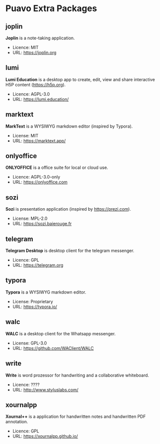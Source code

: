 # Puavo Extra Packages

## joplin

**Joplin** is a note-taking application. 

- Licence: MIT
- URL: https://joplin.org

## lumi

**Lumi Education**  is a desktop app to create, edit, view and share interactive H5P content (https://h5p.org).

- Licence: AGPL-3.0
- URL: https://lumi.education/

## marktext

**MarkText** is a WYSIWYG markdown editor (inspired by Typora).

- License: MIT
- URL: https://marktext.app/


## onlyoffice

**ONLYOFFICE** is a office suite for local or cloud use.

- Licence: AGPL-3.0-only
- URL: https://onlyoffice.com


## sozi

**Sozi** is presentation application (inspired by https://prezi.com).

- License: MPL-2.0
- URL: https://sozi.baierouge.fr

## telegram

**Telegram Desktop** is desktop client for the telegram messenger.

- Licence: GPL
- URL: https://telegram.org

## typora

**Typora** is a WYSIWYG markdown editor.

- License: Proprietary
- URL: https://typora.io/

## walc

**WALC** is a desktop client for the Whatsapp messenger.

- License: GPL-3.0
- URL: https://github.com/WAClient/WALC


## write

**Write** is word prozessor for handwriting and a collaborative whiteboard.

- Licence: ????
- URL: http://www.styluslabs.com/


## xournalpp

**Xournal++** is a application for handwritten notes and handwritten PDF annotation.

- Licence: GPL
- URL: https://xournalpp.github.io/


